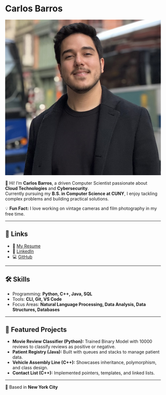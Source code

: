 # Carlos Barros

![Profile Photo](profile.jpg)

👋 Hi! I’m **Carlos Barros**, a driven Computer Scientist passionate about **Cloud Technologies** and **Cybersecurity**.  
Currently pursuing my **B.S. in Computer Science at CUNY**, I enjoy tackling complex problems and building practical solutions.  

💡 **Fun Fact:** I love working on vintage cameras and film photography in my free time.  

---

## 🔗 Links
- 📄 [My Resume](CarlosB_CE2025.pdf)
- 💼 [LinkedIn](https://www.linkedin.com/in/cmbarrosb)
- 💻 [GitHub](https://github.com/cmbarrosb)

---

## 🛠️ Skills
- Programming: **Python, C++, Java, SQL**
- Tools: **CLI, Git, VS Code**
- Focus Areas: **Natural Language Processing, Data Analysis, Data Structures, Databases**

---

## 📌 Featured Projects
- **Movie Review Classifier (Python):** Trained Binary Model with 10000 reviews to classify reviews as positive or negative. 
- **Patient Registry (Java):** Built with queues and stacks to manage patient data.  
- **Vehicle Assembly Line (C++):** Showcases inheritance, polymorphism, and class design.  
- **Contact List (C++):** Implemented pointers, templates, and linked lists.

---

📍 Based in **New York City**
